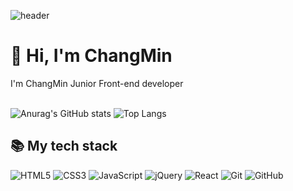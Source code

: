 ![header](https://capsule-render.vercel.app/api?type=waving&color=818C8F&height=230&section=header&text=Welcome&fontSize=60&fontAlign=75&fontColor=ffffff)

<h1>👋 Hi, I'm ChangMin</h1>
<div>I'm ChangMin Junior Front-end developer </div>
<br>

![Anurag's GitHub stats](https://github-readme-stats.vercel.app/api?username=ChangMin-2&show_icons=true&theme=dark)
![Top Langs](https://github-readme-stats.vercel.app/api/top-langs/?username=ChangMin-2&layout=compact)



<h2>📚 My tech stack </h2>
  
![HTML5](https://img.shields.io/badge/HTML5-E34F26?style=flat&logo=HTML5&logoColor=ffffff)
![CSS3](https://img.shields.io/badge/CSS3-1572B6?style=flat&logo=CSS3&logoColor=ffffff")
![JavaScript](https://img.shields.io/badge/JavaScript-F7DF1E?style=flat&logo=JavaScript&logoColor=ffffff)
![jQuery](https://img.shields.io/badge/jQuery-0769AD?style=flat&logo=jQuery&logoColor=ffffff)
![React](https://img.shields.io/badge/React-222222?style=flat&logo=React)
![Git](https://img.shields.io/badge/Git-F05032?style=flat&logo=Git&logoColor=ffffff)
![GitHub](https://img.shields.io/badge/GitHub-222222?style=flat&logo=GitHub)
